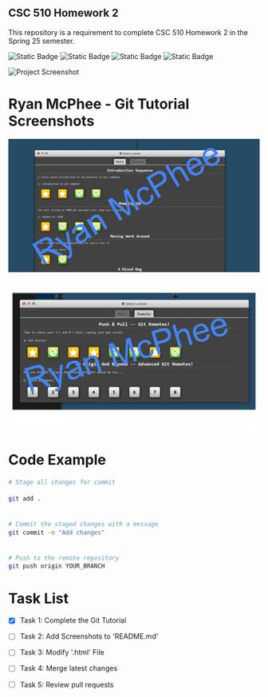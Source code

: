 ## CSC 510 Homework 2
This repository is a requirement to complete CSC 510 Homework 2 in the Spring 25 semester.

![Static Badge](https://img.shields.io/badge/Language-Python-Green)
![Static Badge](https://img.shields.io/badge/Licencse-Apache2.0-blue)
![Static Badge](https://img.shields.io/badge/Platform-Linux-red)
![Static Badge](https://img.shields.io/badge/Language-HTML-orange)

![Project Screenshot](https://github.com/S25-CSC510-Group10/Repository2/screenshot.png)

# Ryan McPhee - Git Tutorial Screenshots

![Project Screenshot](https://github.com/S25-CSC510-Group10/git-homework2/blob/rcmcphee/img/McPheeGitTutorial1.png)

![Project Screenshot](https://github.com/S25-CSC510-Group10/git-homework2/blob/rcmcphee/img/McPheeGitTutorial2.png)

# Code Example

```sh
# Stage all changes for commit

git add .


# Commit the staged changes with a message
git commit -m "Add changes"


# Push to the remote repository
git push origin YOUR_BRANCH
```

# Task List

- [X] Task 1: Complete the Git Tutorial
- [ ] Task 2: Add Screenshots to 'README.md'
- [ ] Task 3: Modify '.html' File
- [ ] Task 4: Merge latest changes
- [ ] Task 5: Review pull requests





